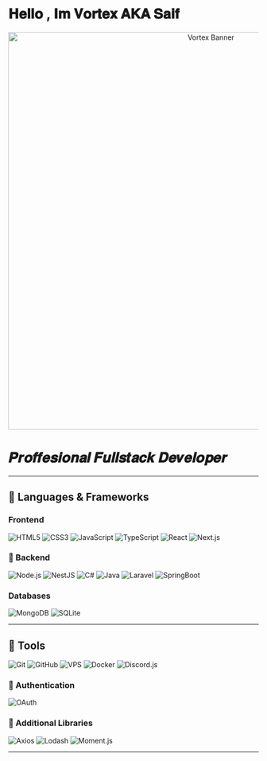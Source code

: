 # 𝐇𝐞𝐥𝐥𝐨 , 𝐈𝐦 𝐕𝐨𝐫𝐭𝐞𝐱 𝐀𝐊𝐀 𝐒𝐚𝐢𝐟

<p align="center">
  <img src="https://i.postimg.cc/tT4FGxPf/Vortex-banner-31.jpg" alt="Vortex Banner" width="800" />
</p>

# 𝑷𝒓𝒐𝒇𝒇𝒆𝒔𝒊𝒐𝒏𝒂𝒍 𝑭𝒖𝒍𝒍𝒔𝒕𝒂𝒄𝒌 𝑫𝒆𝒗𝒆𝒍𝒐𝒑𝒆𝒓   

---

## 🔹 Languages & Frameworks

### Frontend
![HTML5](https://img.shields.io/badge/HTML5-E34F26?style=for-the-badge&logo=html5&logoColor=white)
![CSS3](https://img.shields.io/badge/CSS3-1572B6?style=for-the-badge&logo=css3&logoColor=white)
![JavaScript](https://img.shields.io/badge/JavaScript-F7DF1E?style=for-the-badge&logo=javascript&logoColor=black)
![TypeScript](https://img.shields.io/badge/TypeScript-3178C6?style=for-the-badge&logo=typescript&logoColor=white)
![React](https://img.shields.io/badge/React-20232A?style=for-the-badge&logo=react&logoColor=61DAFB)
![Next.js](https://img.shields.io/badge/Next.js-000000?style=for-the-badge&logo=next.js&logoColor=white)

### 🔹 Backend
![Node.js](https://img.shields.io/badge/Node.js-339933?style=for-the-badge&logo=node.js&logoColor=white)
![NestJS](https://img.shields.io/badge/NestJS-E0234E?style=for-the-badge&logo=nestjs&logoColor=white)
![C#](https://img.shields.io/badge/C%23-239120?style=for-the-badge&logo=c-sharp&logoColor=white)
![Java](https://img.shields.io/badge/Java-007396?style=for-the-badge&logo=java&logoColor=white)
![Laravel](https://img.shields.io/badge/Laravel-F05340?style=for-the-badge&logo=laravel&logoColor=white)
![SpringBoot](https://img.shields.io/badge/SpringBoot-6DB33F?style=for-the-badge&logo=springboot&logoColor=white)

### Databases
![MongoDB](https://img.shields.io/badge/MongoDB-47A248?style=for-the-badge&logo=mongodb&logoColor=white)
![SQLite](https://img.shields.io/badge/SQLite-07405E?style=for-the-badge&logo=sqlite&logoColor=white)

---

## 🔹 Tools
![Git](https://img.shields.io/badge/Git-F05032?style=for-the-badge&logo=git&logoColor=white)
![GitHub](https://img.shields.io/badge/GitHub-181717?style=for-the-badge&logo=github&logoColor=white)
![VPS](https://img.shields.io/badge/VPS-4B0082?style=for-the-badge)
![Docker](https://img.shields.io/badge/Docker-2496ED?style=for-the-badge&logo=docker&logoColor=white)
![Discord.js](https://img.shields.io/badge/Discord.js-7289DA?style=for-the-badge&logo=discord&logoColor=white)

### 🔹 Authentication
![OAuth](https://img.shields.io/badge/OAuth-4285F4?style=for-the-badge)

### 🔹 Additional Libraries
![Axios](https://img.shields.io/badge/Axios-5A29E4?style=for-the-badge)
![Lodash](https://img.shields.io/badge/Lodash-3492FF?style=for-the-badge)
![Moment.js](https://img.shields.io/badge/Moment.js-FFB600?style=for-the-badge)

---
